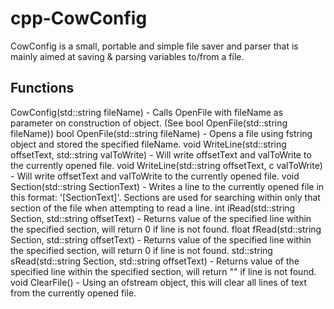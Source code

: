 # cpp-CowConfig

CowConfig is a small, portable and simple file saver and parser that is mainly aimed at saving & parsing variables to/from a file.

## Functions
CowConfig(std::string fileName) - Calls OpenFile with fileName as parameter on construction of object. (See bool OpenFile(std::string fileName))
bool OpenFile(std::string fileName) - Opens a file using fstring object and stored the specified fileName.
void WriteLine(std::string offsetText, std::string valToWrite) - Will write offsetText and valToWrite to the currently opened file. 
void WriteLine(std::string offsetText, c valToWrite) - Will write offsetText and valToWrite to the currently opened file.
void Section(std::string SectionText) - Writes a line to the currently opened file in this format: '[SectionText]'. Sections are used for searching within only that section of the file when attempting to read a line.
int iRead(std::string Section, std::string offsetText) - Returns value of the specified line within the specified section, will return 0 if line is not found.
float fRead(std::string Section, std::string offsetText) - Returns value of the specified line within the specified section, will return 0 if line is not found.
std::string sRead(std::string Section, std::string offsetText) - Returns value of the specified line within the specified section, will return "" if line is not found.
void ClearFile() - Using an ofstream object, this will clear all lines of text from the currently opened file.
